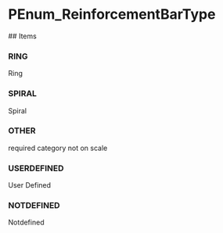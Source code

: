 # PEnum_ReinforcementBarType

<!-- end of definition -->## Items

### RING
Ring

### SPIRAL
Spiral

### OTHER
required category not on scale

### USERDEFINED
User Defined

### NOTDEFINED
Notdefined
